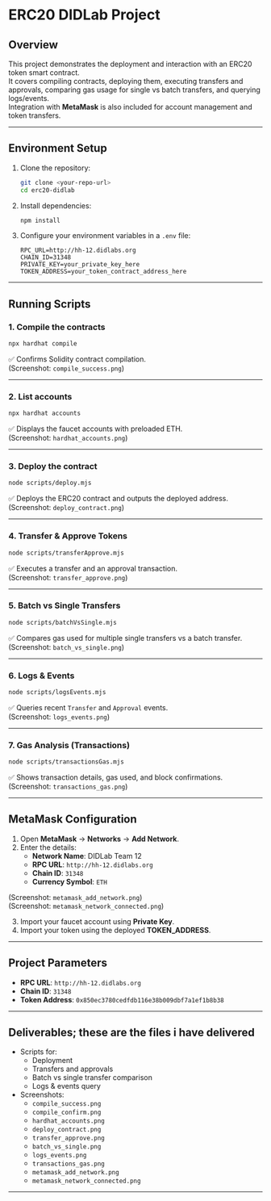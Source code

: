 # ERC20 DIDLab Project

## Overview
This project demonstrates the deployment and interaction with an ERC20 token smart contract.  
It covers compiling contracts, deploying them, executing transfers and approvals, comparing gas usage for single vs batch transfers, and querying logs/events.  
Integration with **MetaMask** is also included for account management and token transfers.

---

## Environment Setup

1. Clone the repository:
   ```bash
   git clone <your-repo-url>
   cd erc20-didlab
   ```

2. Install dependencies:
   ```bash
   npm install
   ```

3. Configure your environment variables in a `.env` file:
   ```env
   RPC_URL=http://hh-12.didlabs.org
   CHAIN_ID=31348
   PRIVATE_KEY=your_private_key_here
   TOKEN_ADDRESS=your_token_contract_address_here
   ```

---

## Running Scripts

### 1. Compile the contracts
```bash
npx hardhat compile
```
✅ Confirms Solidity contract compilation.  
(Screenshot: `compile_success.png`)

---

### 2. List accounts
```bash
npx hardhat accounts
```
✅ Displays the faucet accounts with preloaded ETH.  
(Screenshot: `hardhat_accounts.png`)

---

### 3. Deploy the contract
```bash
node scripts/deploy.mjs
```
✅ Deploys the ERC20 contract and outputs the deployed address.  
(Screenshot: `deploy_contract.png`)

---

### 4. Transfer & Approve Tokens
```bash
node scripts/transferApprove.mjs
```
✅ Executes a transfer and an approval transaction.  
(Screenshot: `transfer_approve.png`)

---

### 5. Batch vs Single Transfers
```bash
node scripts/batchVsSingle.mjs
```
✅ Compares gas used for multiple single transfers vs a batch transfer.  
(Screenshot: `batch_vs_single.png`)

---

### 6. Logs & Events
```bash
node scripts/logsEvents.mjs
```
✅ Queries recent `Transfer` and `Approval` events.  
(Screenshot: `logs_events.png`)

---

### 7. Gas Analysis (Transactions)
```bash
node scripts/transactionsGas.mjs
```
✅ Shows transaction details, gas used, and block confirmations.  
(Screenshot: `transactions_gas.png`)

---

## MetaMask Configuration

1. Open **MetaMask** → **Networks** → **Add Network**.  
2. Enter the details:  
   - **Network Name**: DIDLab Team 12  
   - **RPC URL**: `http://hh-12.didlabs.org`  
   - **Chain ID**: `31348`  
   - **Currency Symbol**: `ETH`

(Screenshot: `metamask_add_network.png`)  
(Screenshot: `metamask_network_connected.png`)

3. Import your faucet account using **Private Key**.  
4. Import your token using the deployed **TOKEN_ADDRESS**.

---

## Project Parameters

- **RPC URL**: `http://hh-12.didlabs.org`  
- **Chain ID**: `31348`  
- **Token Address**: `0x850ec3780cedfdb116e38b009dbf7a1ef1b8b38`  

---

## Deliverables; these are the files i have delivered

- Scripts for:
  - Deployment
  - Transfers and approvals
  - Batch vs single transfer comparison
  - Logs & events query
- Screenshots:
  - `compile_success.png`
  - `compile_confirm.png`
  - `hardhat_accounts.png`
  - `deploy_contract.png`
  - `transfer_approve.png`
  - `batch_vs_single.png`
  - `logs_events.png`
  - `transactions_gas.png`
  - `metamask_add_network.png`
  - `metamask_network_connected.png`

---

